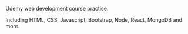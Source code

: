 Udemy web development course practice.

Including HTML, CSS, Javascript, Bootstrap, Node, React, MongoDB and more.
